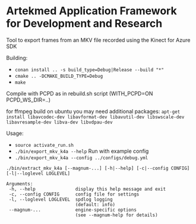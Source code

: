 Artekmed Application Framework for Development and Research
===========================================================

Tool to export frames from an MKV file recorded using the Kinect for Azure SDK

Building:
 - ```conan install .. -s build_type=Debug|Release --build "*"```
 - ```cmake .. -DCMAKE_BUILD_TYPE=Debug```
 - ```make```

 Compile with PCPD as in rebuild.sh script (WITH_PCPD=ON PCPD_WS_DIR=..)

for ffmpeg build on ubuntu you may need additional packages:
`apt-get install libavcodec-dev libavformat-dev libavutil-dev libswscale-dev libavresample-dev libva-dev libvdpau-dev`
 
 Usage:
 - ```source activate_run.sh```
 - ```./bin/export_mkv_k4a --help```
 Run with example config
 - ```./bin/export_mkv_k4a --config ../configs/debug.yml```
 
 ```
 ./bin/extract_mkv_k4a [--magnum-...] [-h|--help] [-c|--config CONFIG] [-l|--loglevel LOGLEVEL]

Arguments:
  -h, --help               display this help message and exit
  -c, --config CONFIG      config file for settings
  -l, --loglevel LOGLEVEL  spdlog logging
                           (default: info)
  --magnum-...             engine-specific options
                           (see --magnum-help for details)
```
